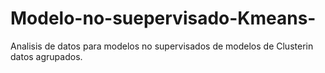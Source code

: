 # Modelo-no-suepervisado-Kmeans-
Analisis de datos para modelos no supervisados de modelos de Clusterin datos agrupados. 

